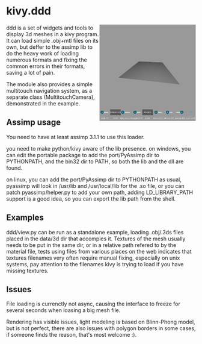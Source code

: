 kivy.ddd
========

<img src="https://github.com/kivy-garden/garden.ddd/blob/master/screenshot.png" align="right" width="256" />



ddd is a set of widgets and tools to display 3d meshes in a kivy
program. It can load simple .obj+mtl files on its own, but deffer to the
assimp lib to do the heavy work of loading numerous formats and fixing
the common errors in their formats, saving a lot of pain.

The module also provides a simple multitouch navigation system, as a
separate class (MultitouchCamera), demonstrated in the example.

Assimp usage
------------

You need to have at least assimp 3.1.1 to use this loader.

you need to make python/kivy aware of the lib presence.
on windows, you can edit the portable package to add the port/PyAssimp
dir to PYTHONPATH, and the bin32 dir to PATH, so both the lib and the
dll are found.

on linux, you can add the port/PyAssimp dir to PYTHONPATH as usual,
pyassimp will look in /usr/lib and /usr/local/lib for the .so file, or
you can patch pyassimp/helper.py to add your own path, adding
LD_LIBRARY_PATH support is a good idea, so you can export the lib path
from the shell.


Examples
--------

ddd/view.py can be run as a standalone example, loading .obj/.3ds files
placed in the data/3d dir that accompies it. Textures of the mesh
usually needs to be put in the same dir, or in a relative path refered
to by the material file, tests using files from various places on the
web indicates that textures filenames very often require manual fixing,
especially on unix systems, pay attention to the filenames kivy is
trying to load if you have missing textures.


Issues
------

File loading is currenctly not async, causing the interface to freeze
for several seconds when loasing a big mesh file.

Rendering has visible issues, light modeling is based on Blinn-Phong
model, but is not perfect, there are also issues with polygon borders in
some cases, if someone finds the reason, that's most welcome :).
